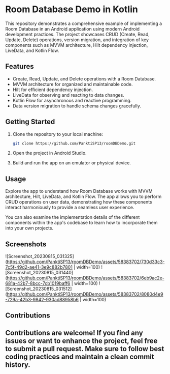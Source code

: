 # Room Database Demo in Kotlin

This repository demonstrates a comprehensive example of implementing a Room Database in an Android application using modern Android development practices. The project showcases CRUD (Create, Read, Update, Delete) operations, version migration, and integration of key components such as MVVM architecture, Hilt dependency injection, LiveData, and Kotlin Flow.

## Features

- Create, Read, Update, and Delete operations with a Room Database.
- MVVM architecture for organized and maintainable code.
- Hilt for efficient dependency injection.
- LiveData for observing and reacting to data changes.
- Kotlin Flow for asynchronous and reactive programming.
- Data version migration to handle schema changes gracefully.

## Getting Started

1. Clone the repository to your local machine:

   ```bash
   git clone https://github.com/PanktiSP13/roomDBDemo.git
   ```

2. Open the project in Android Studio.

3. Build and run the app on an emulator or physical device.

## Usage

Explore the app to understand how Room Database works with MVVM architecture, Hilt, LiveData, and Kotlin Flow. The app allows you to perform CRUD operations on user data, demonstrating how these components interact harmoniously to provide a seamless user experience.

You can also examine the implementation details of the different components within the app's codebase to learn how to incorporate them into your own projects.


## Screenshots

![Screenshot_20230815_031325](https://github.com/PanktiSP13/roomDBDemo/assets/58383702/730d33c3-7c5f-49d2-ae41-3e9c882b7801 | width=100)
![Screenshot_20230815_031440](https://github.com/PanktiSP13/roomDBDemo/assets/58383702/6eb9ac2e-681a-42b7-8bcc-7cb1019baff6 | width=100)
![Screenshot_20230815_031512](https://github.com/PanktiSP13/roomDBDemo/assets/58383702/8080d4e9-729a-42b3-9842-930ad88958b6 | width=100)


## Contributions

Contributions are welcome! If you find any issues or want to enhance the project, feel free to submit a pull request. Make sure to follow best coding practices and maintain a clean commit history.
---------------
